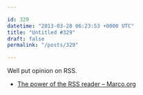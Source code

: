 ```yaml
---

id: 329
datetime: "2013-03-28 06:23:53 +0000 UTC"
title: "Untitled #329"
draft: false
permalink: "/posts/329"

---
```


Well put  opinion on RSS. 

 
 * [The power of the RSS reader – Marco.org](http://www.marco.org/2013/03/26/power-of-rss)



